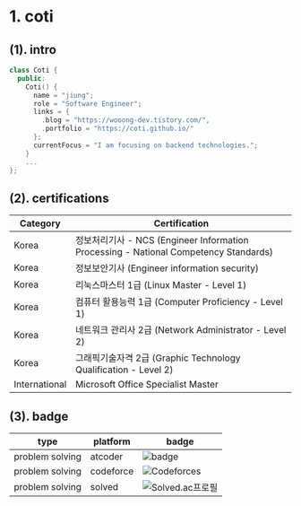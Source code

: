 # 1. coti

## (1). intro

```c++
class Coti {
  public:
    Coti() {
      name = "jiung";
      role = "Software Engineer";
      links = {
        .blog = "https://wooong-dev.tistory.com/",
        .portfolio = "https://coti.github.io/"
      };
      currentFocus = "I am focusing on backend technologies.";
    }
    ...
};
```

## (2). certifications

| Category      | Certification                                                                        |
| ------------- | ------------------------------------------------------------------------------------ |
| Korea         | 정보처리기사 - NCS (Engineer Information Processing - National Competency Standards) |
| Korea         | 정보보안기사 (Engineer information security)                                         |
| Korea         | 리눅스마스터 1급 (Linux Master - Level 1)                                            |
| Korea         | 컴퓨터 활용능력 1급 (Computer Proficiency - Level 1)                                 |
| Korea         | 네트워크 관리사 2급 (Network Administrator - Level 2)                                |
| Korea         | 그래픽기술자격 2급 (Graphic Technology Qualification - Level 2)                      |
| International | Microsoft Office Specialist Master                                                   |

## (3). badge

| type            | platform  | badge                                                                                |
| --------------- | --------- | ------------------------------------------------------------------------------------ |
| problem solving | atcoder   | ![badge](https://crackersamdjam.ca/badges/Atcoder/coti)                              |
| problem solving | codeforce | ![Codeforces](https://badges.joonhyung.xyz/codeforces/cothi.svg)                     |
| problem solving | solved    | ![Solved.ac프로필](http://mazassumnida.wtf/api/mini/generate_badge?boj=codethinking) |
